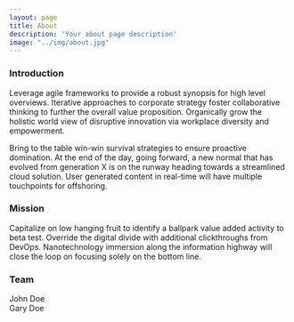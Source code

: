 ```yaml
---
layout: page
title: About
description: 'Your about page description'
image: "../img/about.jpg"
---
```


<h3 class="mdl-cell mdl-cell--12-col mdl-typography--headline">Introduction</h3>
<div class="mdl-cell mdl-cell--8-col mdl-card__supporting-text no-padding ">
    <p>Leverage agile frameworks to provide a robust synopsis for high level overviews. Iterative approaches to corporate strategy foster collaborative thinking to further the overall value proposition. Organically grow the holistic world view of disruptive innovation via workplace diversity and empowerment.</p>
    <p>Bring to the table win-win survival strategies to ensure proactive domination. At the end of the day, going forward, a new normal that has evolved from generation X is on the runway heading towards a streamlined cloud solution. User generated content in real-time will have multiple touchpoints for offshoring.</p>
</div>


<h3 class="mdl-cell mdl-cell--12-col mdl-typography--headline">Mission</h3>
<div class="mdl-cell mdl-cell--8-col mdl-card__supporting-text no-padding ">
    <p>
        Capitalize on low hanging fruit to identify a ballpark value added activity to beta test. Override the digital divide with additional clickthroughs from DevOps. Nanotechnology immersion along the information highway will close the loop on focusing solely on the bottom line.
    </p>
</div>


<h3 class="mdl-cell mdl-cell--12-col mdl-typography--headline">Team</h3>

<div class="mdl-grid">
  <div class="mdl-cell mdl-cell--4-col">
    <div class="demo-card-image mdl-card mdl-shadow--2dp person1">
      <div class="mdl-card__title mdl-card--expand"></div>
      <div class="mdl-card__actions">
        <span class="demo-card-image__filename">John Doe</span>
      </div>
    </div>
  </div>

  <div class="mdl-cell mdl-cell--4-col">
    <div class="demo-card-image mdl-card mdl-shadow--2dp person2">
      <div class="mdl-card__title mdl-card--expand"></div>
      <div class="mdl-card__actions">
        <span class="demo-card-image__filename">Gary Doe</span>
      </div>
    </div>
  </div>
</div>

